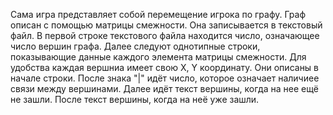 Сама игра представляет собой перемещение игрока по графу. Граф описан с помощью матрицы смежности. Она записывается в текстовый файл. 
В первой строке текстового файла находится число, означающее число вершин графа.
Далее следуют однотипные строки, показывающие данные каждого элемента матрицы смежности.
Для удобства каждая вершниа имеет свою X, Y координату. Они описаны в начале строки. 
После знака "|" идёт число, которое означает наличиее связи между вершинами. Далее идёт текст вершины, когда на нее ещё не зашли. После текст вершины, когда на неё уже зашли.

